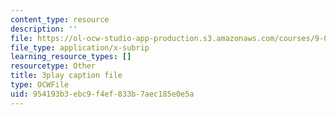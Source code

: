 ```yaml
---
content_type: resource
description: ''
file: https://ol-ocw-studio-app-production.s3.amazonaws.com/courses/9-04-sensory-systems-fall-2013/954193b3ebc9f4ef833b7aec185e0e5a_t4IA4GsLMEk.srt
file_type: application/x-subrip
learning_resource_types: []
resourcetype: Other
title: 3play caption file
type: OCWFile
uid: 954193b3-ebc9-f4ef-833b-7aec185e0e5a
---
```

